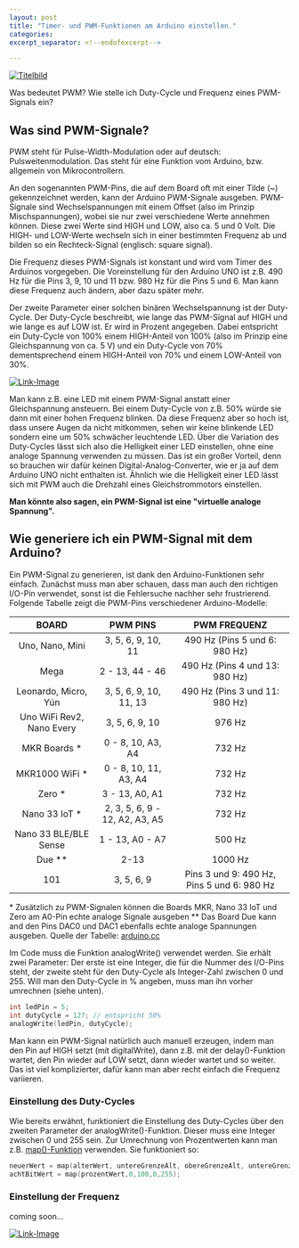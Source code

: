 ```yaml
---
layout: post
title: "Timer- und PWM-Funktionen am Arduino einstellen."
categories:
excerpt_separator: <!--endofexcerpt-->

---
```


[![Titelbild](../../../../robotic-tutorials/assets/media/tutorial_timer/preview_timer_white.png)](https://nikoro1904.github.io/robotic-tutorials/2020/10/11/tutorial_timer.html)

<!--endofexcerpt-->

Was bedeutet PWM? Wie stelle ich Duty-Cycle und Frequenz eines PWM-Signals ein?

## Was sind PWM-Signale?

PWM steht für Pulse-Width-Modulation oder auf deutsch: Pulsweitenmodulation. Das steht für eine Funktion vom Arduino, bzw. allgemein von Mikrocontrollern. 

An den sogenannten PWM-Pins, die auf dem Board oft mit einer Tilde (~) gekennzeichnet werden, kann der Arduino PWM-Signale ausgeben. PWM-Signale sind Wechselspannungen mit einem Offset (also im Prinzip Mischspannungen), wobei sie nur zwei verschiedene Werte annehmen können. Diese zwei Werte sind HIGH und LOW, also ca. 5 und 0 Volt. Die HIGH- und LOW-Werte wechseln sich in einer bestimmten Frequenz ab und bilden so ein Rechteck-Signal (englisch: square signal).

Die Frequenz dieses PWM-Signals ist konstant und wird vom Timer des Arduinos vorgegeben. Die Voreinstellung für den Arduino UNO ist z.B. 490 Hz für die Pins  3, 9, 10 und 11 bzw. 980 Hz für die Pins 5 und 6. Man kann diese Frequenz auch ändern, aber dazu später mehr.

Der zweite Parameter einer solchen binären Wechselspannung ist der Duty-Cycle. Der Duty-Cycle beschreibt, wie lange das PWM-Signal auf HIGH und wie lange es auf LOW ist. Er wird in Prozent angegeben. Dabei entspricht ein Duty-Cycle von 100% einem HIGH-Anteil von 100% (also im Prinzip eine Gleichspannung von ca. 5 V) und ein Duty-Cycle von 70% dementsprechend einem HIGH-Anteil von 70% und einem LOW-Anteil von 30%.

[<img src="../../../../../robotic-tutorials/assets/media/Youtube_Link_images/yt_link_timer_1.jpg" alt="Link-Image">](https://www.youtube.com/watch?v=lj4yvjqSDcM)

Man kann z.B. eine LED mit einem PWM-Signal anstatt einer Gleichspannung ansteuern. Bei einem Duty-Cycle von z.B. 50% würde sie dann mit einer hohen Frequenz blinken. Da diese Frequenz aber so hoch ist, dass unsere Augen da nicht mitkommen, sehen wir keine blinkende LED sondern eine um 50% schwächer leuchtende LED. Über die Variation des Duty-Cycles lässt sich also die Helligkeit einer LED einstellen, ohne eine analoge Spannung verwenden zu müssen. Das ist ein großer Vorteil, denn so brauchen wir dafür keinen Digital-Analog-Converter, wie er ja auf dem Arduino UNO nicht enthalten ist. Ähnlich wie die Helligkeit einer LED lässt sich mit PWM auch die Drehzahl eines Gleichstrommotors einstellen.

**Man könnte also sagen, ein PWM-Signal ist eine "virtuelle analoge Spannung".**

## Wie generiere ich ein PWM-Signal mit dem Arduino?

Ein PWM-Signal zu generieren, ist dank den Arduino-Funktionen sehr einfach. Zunächst muss man aber schauen, dass man auch den richtigen I/O-Pin verwendet, sonst ist die Fehlersuche nachher sehr frustrierend. Folgende Tabelle zeigt die PWM-Pins verschiedener Arduino-Modelle:

| BOARD                     | PWM PINS                       | PWM FREQUENZ                               |
|:-------------------------:|:------------------------------:|:------------------------------------------:|
| Uno, Nano, Mini           | 3, 5, 6, 9, 10, 11             | 490 Hz (Pins 5 und 6: 980 Hz)              |
| Mega                      | 2 - 13, 44 - 46                | 490 Hz (Pins 4 und 13: 980 Hz)             |
| Leonardo, Micro, Yún      | 3, 5, 6, 9, 10, 11, 13         | 490 Hz (Pins 3 und 11: 980 Hz)             |
| Uno WiFi Rev2, Nano Every | 3, 5, 6, 9, 10                 | 976 Hz                                     |
| MKR Boards *              | 0 - 8, 10, A3, A4              | 732 Hz                                     |
| MKR1000 WiFi *            | 0 - 8, 10, 11, A3, A4          | 732 Hz                                     |
| Zero *                    | 3 - 13, A0, A1                 | 732 Hz                                     |
| Nano 33 IoT *             | 2, 3, 5, 6, 9 - 12, A2, A3, A5 | 732 Hz                                     |
| Nano 33 BLE/BLE Sense     | 1 - 13, A0 - A7                | 500 Hz                                     |
| Due **                    | 2-13                           | 1000 Hz                                    |
| 101                       | 3, 5, 6, 9                     | Pins 3 und 9: 490 Hz, Pins 5 und 6: 980 Hz |

\* Zusätzlich zu PWM-Signalen können die Boards MKR, Nano 33 IoT und Zero am A0-Pin echte analoge Signale ausgeben
\*\* Das Board Due kann and den Pins DAC0 und DAC1 ebenfalls echte analoge Spannungen ausgeben.
Quelle der Tabelle: [arduino.cc](https://www.arduino.cc/reference/en/language/functions/analog-io/analogwrite/) 

Im Code muss die Funktion analogWrite() verwendet werden. Sie erhält zwei Parameter: Der erste ist eine Integer, die für die Nummer des I/O-Pins steht, der zweite steht für den Duty-Cycle als Integer-Zahl zwischen 0 und 255. Will man den Duty-Cycle in % angeben, muss man ihn vorher umrechnen (siehe unten).

```c++
int ledPin = 5;
int dutyCycle = 127; // entspricht 50%
analogWrite(ledPin, dutyCycle);
```

Man kann ein PWM-Signal natürlich auch manuell erzeugen, indem man den Pin auf HIGH setzt (mit digitalWrite), dann z.B. mit der delay()-Funktion wartet, den Pin wieder auf LOW setzt, dann wieder wartet und so weiter. Das ist viel komplizierter, dafür kann man aber recht einfach die Frequenz variieren.

### Einstellung des Duty-Cycles

Wie bereits erwähnt, funktioniert die Einstellung des Duty-Cycles über den zweiten Parameter der analogWrite()-Funktion. Dieser muss eine Integer zwischen 0 und 255 sein. Zur Umrechnung von Prozentwerten kann man z.B. [map()-Funktion](https://www.arduino.cc/reference/en/language/functions/math/map/)  verwenden. Sie funktioniert so:

```c++
neuerWert = map(alterWert, untereGrenzeAlt, obereGrenzeAlt, untereGrenzeNeu, obereGrenzeNeu, alterWert);
achtBitWert = map(prozentWert,0,100,0,255);
```

### Einstellung der Frequenz

coming soon...

[<img src="../../../../../robotic-tutorials/assets/media/Youtube_Link_images/yt_link_timer_2.jpg" alt="Link-Image">](https://www.youtube.com/watch?v=HfIPJ1FykdQ)

